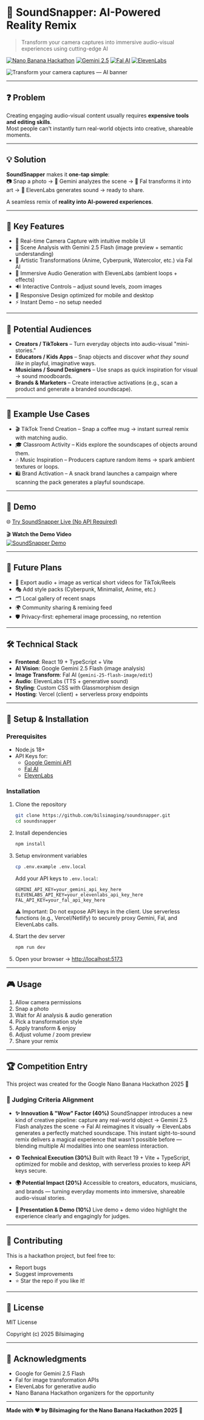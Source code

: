 # 🎵 SoundSnapper: AI-Powered Reality Remix

> Transform your camera captures into immersive audio-visual experiences using cutting-edge AI

[![Nano Banana Hackathon](https://img.shields.io/badge/Nano%20Banana-Hackathon%202025-yellow)](https://www.kaggle.com/competitions/banana/) [![Gemini 2.5](https://img.shields.io/badge/Powered%20by-Gemini%202.5%20Flash-blue)](https://ai.google.dev/) [![Fal AI](https://img.shields.io/badge/Transforms%20with-Fal%20AI-purple)](https://fal.ai/) [![ElevenLabs](https://img.shields.io/badge/Audio%20by-ElevenLabs-green)](https://elevenlabs.io/)

![Transform your camera captures — AI banner](cover_banner.png)

---

## ❓ Problem

Creating engaging audio-visual content usually requires **expensive tools and editing skills**.  
Most people can't instantly turn real-world objects into creative, shareable moments.

---

## 💡 Solution

**SoundSnapper** makes it **one-tap simple**:  
📷 Snap a photo → 🧠 Gemini analyzes the scene → 🎨 Fal transforms it into art → 🎵 ElevenLabs generates sound → ready to share.  

A seamless remix of **reality into AI-powered experiences**.

---

## 🌟 Key Features

- 📸 Real-time Camera Capture with intuitive mobile UI  
- 🤖 Scene Analysis with Gemini 2.5 Flash (image preview + semantic understanding)  
- 🎨 Artistic Transformations (Anime, Cyberpunk, Watercolor, etc.) via Fal AI  
- 🎵 Immersive Audio Generation with ElevenLabs (ambient loops + effects)  
- 🔊 Interactive Controls – adjust sound levels, zoom images  
- 📱 Responsive Design optimized for mobile and desktop  
- ⚡ Instant Demo – no setup needed  

---

## 🎯 Potential Audiences

- **Creators / TikTokers** – Turn everyday objects into audio-visual "mini-stories."  
- **Educators / Kids Apps** – Snap objects and discover *what they sound like* in playful, imaginative ways.  
- **Musicians / Sound Designers** – Use snaps as quick inspiration for visual → sound moodboards.  
- **Brands & Marketers** – Create interactive activations (e.g., scan a product and generate a branded soundscape).  

---

## 🚀 Example Use Cases

- 🎬 TikTok Trend Creation – Snap a coffee mug → instant surreal remix with matching audio.  
- 🎓 Classroom Activity – Kids explore the soundscapes of objects around them.  
- 🎶 Music Inspiration – Producers capture random items → spark ambient textures or loops.  
- 🛍 Brand Activation – A snack brand launches a campaign where scanning the pack generates a playful soundscape.  

---

## 🎥 Demo

🌐 [Try SoundSnapper Live (No API Required)](https://soundsnapper.vercel.app/)  

🎬 **Watch the Demo Video**  
[![SoundSnapper Demo](https://img.youtube.com/vi/MwVpIdp3tdI/0.jpg)](https://youtu.be/MwVpIdp3tdI)

---

## 🔮 Future Plans

- 📱 Export audio + image as vertical short videos for TikTok/Reels  
- 🎭 Add style packs (Cyberpunk, Minimalist, Anime, etc.)  
- 🗂 Local gallery of recent snaps  
- 🌍 Community sharing & remixing feed  
- 🛡 Privacy-first: ephemeral image processing, no retention  

---

## 🛠 Technical Stack

- **Frontend**: React 19 + TypeScript + Vite  
- **AI Vision**: Google Gemini 2.5 Flash (image analysis)  
- **Image Transform**: Fal AI (`gemini-25-flash-image/edit`)  
- **Audio**: ElevenLabs (TTS + generative sound)  
- **Styling**: Custom CSS with Glassmorphism design  
- **Hosting**: Vercel (client) + serverless proxy endpoints  

---

## 🔧 Setup & Installation

### Prerequisites
- Node.js 18+  
- API Keys for:
  - [Google Gemini API](https://ai.google.dev/)  
  - [Fal AI](https://fal.ai/)  
  - [ElevenLabs](https://elevenlabs.io/)  

### Installation

1. Clone the repository
   ```bash
   git clone https://github.com/bilsimaging/soundsnapper.git
   cd soundsnapper
   ```

2. Install dependencies
   ```bash
   npm install
   ```

3. Setup environment variables
   ```bash
   cp .env.example .env.local
   ```
   
   Add your API keys to `.env.local`:
   ```env
   GEMINI_API_KEY=your_gemini_api_key_here
   ELEVENLABS_API_KEY=your_elevenlabs_api_key_here
   FAL_API_KEY=your_fal_api_key_here
   ```
   
   ⚠️ Important: Do not expose API keys in the client.
   Use serverless functions (e.g., Vercel/Netlify) to securely proxy Gemini, Fal, and ElevenLabs calls.

4. Start the dev server
   ```bash
   npm run dev
   ```

5. Open your browser → [http://localhost:5173](http://localhost:5173)

---

## 🎮 Usage

1. Allow camera permissions
2. Snap a photo
3. Wait for AI analysis & audio generation
4. Pick a transformation style
5. Apply transform & enjoy
6. Adjust volume / zoom preview
7. Share your remix

---

## 🏆 Competition Entry

This project was created for the Google Nano Banana Hackathon 2025 🍌

### 🔑 Judging Criteria Alignment

* **✨ Innovation & "Wow" Factor (40%)**
  SoundSnapper introduces a new kind of creative pipeline: capture any real-world object → Gemini 2.5 Flash analyzes the scene → Fal AI reimagines it visually → ElevenLabs generates a perfectly matched soundscape.
  This instant sight-to-sound remix delivers a magical experience that wasn't possible before — blending multiple AI modalities into one seamless interaction.

* **⚙️ Technical Execution (30%)**
  Built with React 19 + Vite + TypeScript, optimized for mobile and desktop, with serverless proxies to keep API keys secure.

* **🌍 Potential Impact (20%)**
  Accessible to creators, educators, musicians, and brands — turning everyday moments into immersive, shareable audio-visual stories.

* **🎥 Presentation & Demo (10%)**
  Live demo + demo video highlight the experience clearly and engagingly for judges.

---

## 🤝 Contributing

This is a hackathon project, but feel free to:

* Report bugs
* Suggest improvements
* ⭐ Star the repo if you like it!

---

## 📄 License

MIT License 

Copyright (c) 2025 Bilsimaging

---

## 🙏 Acknowledgments

* Google for Gemini 2.5 Flash
* Fal for image transformation APIs
* ElevenLabs for generative audio
* Nano Banana Hackathon organizers for the opportunity

---

**Made with ❤️ by Bilsimaging for the Nano Banana Hackathon 2025** 🍌
